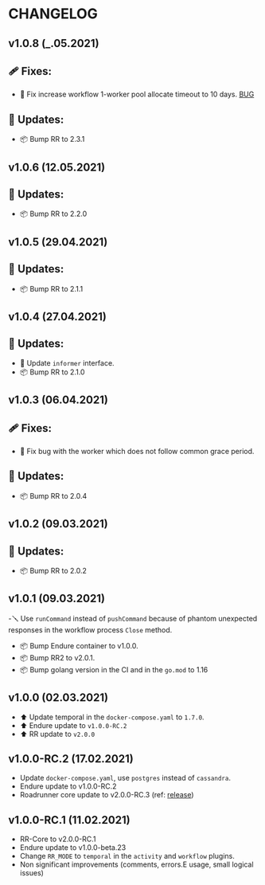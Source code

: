 CHANGELOG
=========

v1.0.8 (_.05.2021)
-------------------

## 🩹 Fixes:

- 🐛 Fix increase workflow 1-worker pool allocate timeout to 10 days. [BUG](https://github.com/temporalio/roadrunner-temporal/pull/74)

## 🧹 Updates:

- 📦 Bump RR to 2.3.1

v1.0.6 (12.05.2021)
-------------------

## 🧹 Updates:

- 📦 Bump RR to 2.2.0

v1.0.5 (29.04.2021)
-------------------

## 🧹 Updates:

- 📦 Bump RR to 2.1.1

v1.0.4 (27.04.2021)
-------------------

## 🧹 Updates:

- 🤖 Update `informer` interface.
- 📦 Bump RR to 2.1.0

v1.0.3 (06.04.2021)
-------------------

## 🩹 Fixes:

- 🐛 Fix bug with the worker which does not follow common grace period.

## 🧹 Updates:

- 📦 Bump RR to 2.0.4

v1.0.2 (09.03.2021)
-------------------

## 🧹 Updates:

- 📦 Bump RR to 2.0.2

v1.0.1 (09.03.2021)
-------------------
-🪛 Use `runCommand` instead of `pushCommand` because of phantom unexpected responses in the workflow process `Close`
method.

- 📦 Bump Endure container to v1.0.0.
- 📦 Bump RR2 to v2.0.1.
- 📦 Bump golang version in the CI and in the `go.mod` to 1.16

v1.0.0 (02.03.2021)
-------------------

- ⬆️ Update temporal in the `docker-compose.yaml` to `1.7.0`.
- ⬆️ Endure update to `v1.0.0-RC.2`
- ⬆️ RR update to `v2.0.0`

v1.0.0-RC.2 (17.02.2021)
-------------------

- Update `docker-compose.yaml`, use `postgres` instead of `cassandra`.
- Endure update to v1.0.0-RC.2
- Roadrunner core update to v2.0.0-RC.3 (ref: [release](https://github.com/spiral/roadrunner/releases/tag/v2.0.0-RC.3))

v1.0.0-RC.1 (11.02.2021)
-------------------

- RR-Core to v2.0.0-RC.1
- Endure update to v1.0.0-beta.23
- Change `RR_MODE` to `temporal` in the `activity` and `workflow` plugins.
- Non significant improvements (comments, errors.E usage, small logical issues)
